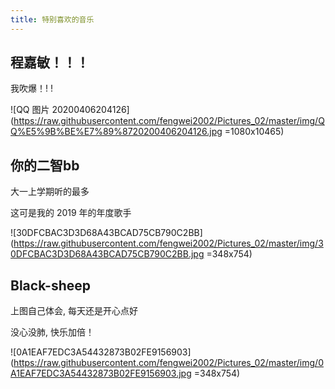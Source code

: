 ```yaml
---
title: 特别喜欢的音乐
---
```


## 程嘉敏！！！

我吹爆！! !

![QQ 图片 20200406204126](https://raw.githubusercontent.com/fengwei2002/Pictures_02/master/img/QQ%E5%9B%BE%E7%89%8720200406204126.jpg =1080x10465)

## 你的二智bb

大一上学期听的最多

这可是我的 2019 年的年度歌手

![30DFCBAC3D3D68A43BCAD75CB790C2BB](https://raw.githubusercontent.com/fengwei2002/Pictures_02/master/img/30DFCBAC3D3D68A43BCAD75CB790C2BB.jpg =348x754)

## Black-sheep

上图自己体会, 每天还是开心点好

没心没肺, 快乐加倍！

![0A1EAF7EDC3A54432873B02FE9156903](https://raw.githubusercontent.com/fengwei2002/Pictures_02/master/img/0A1EAF7EDC3A54432873B02FE9156903.jpg =348x754)
